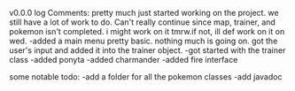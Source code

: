 v0.0.0 log
Comments: pretty much just started working on the project. we still have a lot of work to do. Can't really continue since map, trainer, and pokemon isn't completed. i might work on it tmrw.if not, ill def work on it on wed.
-added a main menu
 pretty basic. nothing much is going on.
 got the user's input and added it into the trainer object.
-got started with the trainer class
-added ponyta
-added charmander
-added fire interface


some notable todo:
-add a folder for all the pokemon classes
-add javadoc


